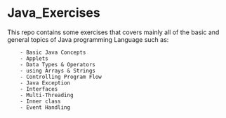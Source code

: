 # Java_Exercises
 This repo contains some exercises that covers mainly 
 all of the basic and general topics of Java programming Language such as:
 
		- Basic Java Concepts
		- Applets
		- Data Types & Operators
		- using Arrays & Strings
		- Controlling Program Flow
		- Java Exception
		- Interfaces
		- Multi-Threading
		- Inner class
		- Event Handling
